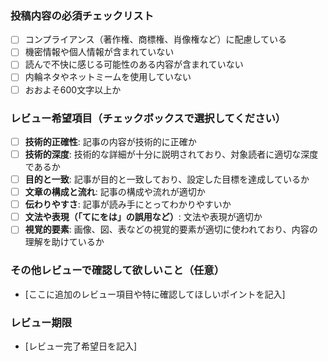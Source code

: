 ### 投稿内容の必須チェックリスト

- [ ] コンプライアンス（著作権、商標権、肖像権など）に配慮している
- [ ] 機密情報や個人情報が含まれていない
- [ ] 読んで不快に感じる可能性のある内容が含まれていない
- [ ] 内輪ネタやネットミームを使用していない
- [ ] おおよそ600文字以上か

### レビュー希望項目（チェックボックスで選択してください）

- [ ] **技術的正確性**: 記事の内容が技術的に正確か
- [ ] **技術的深度**: 技術的な詳細が十分に説明されており、対象読者に適切な深度であるか
- [ ] **目的と一致**: 記事が目的と一致しており、設定した目標を達成しているか
- [ ] **文章の構成と流れ**: 記事の構成や流れが適切か
- [ ] **伝わりやすさ**: 記事が読み手にとってわかりやすいか
- [ ] **文法や表現（「てにをは」の誤用など）**: 文法や表現が適切か
- [ ] **視覚的要素**: 画像、図、表などの視覚的要素が適切に使われており、内容の理解を助けているか

### その他レビューで確認して欲しいこと（任意）

- [ここに追加のレビュー項目や特に確認してほしいポイントを記入]

### レビュー期限

- [レビュー完了希望日を記入]
